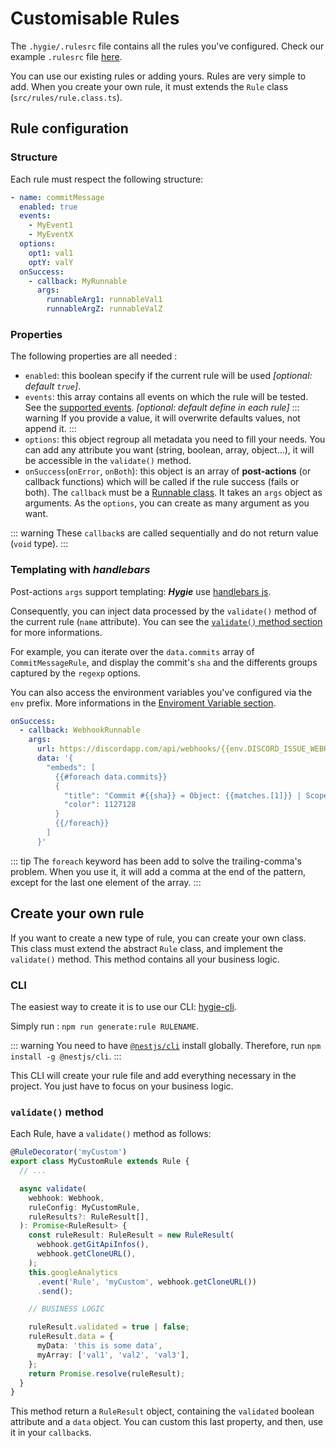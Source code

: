 # Customisable Rules

The `.hygie/.rulesrc` file contains all the rules you've configured.
Check our example `.rulesrc` file [here](./rulesExample.md).

You can use our existing rules or adding yours. Rules are very simple to add.
When you create your own rule, it must extends the `Rule` class (`src/rules/rule.class.ts`).

## Rule configuration

### Structure

Each rule must respect the following structure:

```yaml
- name: commitMessage
  enabled: true
  events:
    - MyEvent1
    - MyEventX
  options:
    opt1: val1
    optY: valY
  onSuccess:
    - callback: MyRunnable
      args:
        runnableArg1: runnableVal1
        runnableArgZ: runnableValZ
```

### Properties

The following properties are all needed :

- `enabled`: this boolean specify if the current rule will be used _[optional: default `true`]_.
- `events`: this array contains all events on which the rule will be tested. See the [supported events](../others/events.md). _[optional: default define in each rule]_
  ::: warning
  If you provide a value, it will overwrite defaults values, not append it.
  :::
- `options`: this object regroup all metadata you need to fill your needs. You can add any attribute you want (string, boolean, array, object...), it will be accessible in the `validate()` method.
- `onSuccess`(`onError`, `onBoth`): this object is an array of **post-actions** (or callback functions) which will be called if the rule success (fails or both). The `callback` must be a [Runnable class](../post-actions/). It takes an `args` object as arguments. As the `options`, you can create as many argument as you want.

::: warning
These `callback`s are called sequentially and do not return value (`void` type).
:::

### Templating with _handlebars_

Post-actions `args` support templating: **_Hygie_** use [handlebars js](https://handlebarsjs.com).

Consequently, you can inject data processed by the `validate()` method of the current rule (`name` attribute). You can see the [`validate()` method section](#validate-method) for more informations.

For example, you can iterate over the `data.commits` array of `CommitMessageRule`, and display the commit's `sha` and the differents groups captured by the `regexp` options.

You can also access the environment variables you've configured via the `env` prefix. More informations in the [Enviroment Variable section](./guide/useEnvVar.md).

```yaml
onSuccess:
  - callback: WebhookRunnable
    args:
      url: https://discordapp.com/api/webhooks/{{env.DISCORD_ISSUE_WEBHOOK}}/{{env.DISCORD_ISSUE_TOKEN}}
      data: '{
        "embeds": [
          {{#foreach data.commits}}
          {
            "title": "Commit #{{sha}} = Object: {{matches.[1]}} | Scope: {{matches.[2]}} | Issue: {{matches.[3]}}",
            "color": 1127128
          }
          {{/foreach}}
        ]
      }'
```

::: tip
The `foreach` keyword has been add to solve the trailing-comma's problem. When you use it, it will add a comma at the end of the pattern, except for the last one element of the array.
:::

## Create your own rule

If you want to create a new type of rule, you can create your own class. This class must extend the abstract `Rule` class, and implement the `validate()` method. This method contains all your business logic.

### CLI

The easiest way to create it is to use our CLI: [hygie-cli](https://github.com/DX-DeveloperExperience/hygie-cli).

Simply run : `npm run generate:rule RULENAME`.

::: warning
You need to have [`@nestjs/cli`](https://github.com/nestjs/nest-cli) install globally. Therefore, run `npm install -g @nestjs/cli`.
:::

This CLI will create your rule file and add everything necessary in the project. You just have to focus on your business logic.

### `validate()` method

Each Rule, have a `validate()` method as follows:

```typescript
@RuleDecorator('myCustom')
export class MyCustomRule extends Rule {
  // ...

  async validate(
    webhook: Webhook,
    ruleConfig: MyCustomRule,
    ruleResults?: RuleResult[],
  ): Promise<RuleResult> {
    const ruleResult: RuleResult = new RuleResult(
      webhook.getGitApiInfos(),
      webhook.getCloneURL(),
    );
    this.googleAnalytics
      .event('Rule', 'myCustom', webhook.getCloneURL())
      .send();

    // BUSINESS LOGIC

    ruleResult.validated = true | false;
    ruleResult.data = {
      myData: 'this is some data',
      myArray: ['val1', 'val2', 'val3'],
    };
    return Promise.resolve(ruleResult);
  }
}
```

This method return a `RuleResult` object, containing the `validated` boolean attribute and a `data` object. You can custom this last property, and then, use it in your `callback`s.
